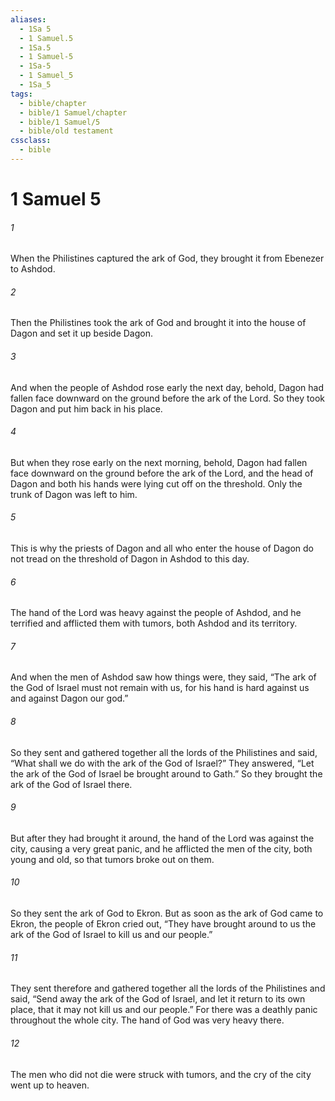 ```yaml
---
aliases:
  - 1Sa 5
  - 1 Samuel.5
  - 1Sa.5
  - 1 Samuel-5
  - 1Sa-5
  - 1 Samuel_5
  - 1Sa_5
tags:
  - bible/chapter
  - bible/1 Samuel/chapter
  - bible/1 Samuel/5
  - bible/old testament
cssclass:
  - bible
---
```


# 1 Samuel 5

###### 1
When the Philistines captured the ark of God, they brought it from Ebenezer to Ashdod.
###### 2
Then the Philistines took the ark of God and brought it into the house of Dagon and set it up beside Dagon.
###### 3
And when the people of Ashdod rose early the next day, behold, Dagon had fallen face downward on the ground before the ark of the Lord. So they took Dagon and put him back in his place.
###### 4
But when they rose early on the next morning, behold, Dagon had fallen face downward on the ground before the ark of the Lord, and the head of Dagon and both his hands were lying cut off on the threshold. Only the trunk of Dagon was left to him.
###### 5
This is why the priests of Dagon and all who enter the house of Dagon do not tread on the threshold of Dagon in Ashdod to this day.
###### 6
The hand of the Lord was heavy against the people of Ashdod, and he terrified and afflicted them with tumors, both Ashdod and its territory.
###### 7
And when the men of Ashdod saw how things were, they said, “The ark of the God of Israel must not remain with us, for his hand is hard against us and against Dagon our god.”
###### 8
So they sent and gathered together all the lords of the Philistines and said, “What shall we do with the ark of the God of Israel?” They answered, “Let the ark of the God of Israel be brought around to Gath.” So they brought the ark of the God of Israel there.
###### 9
But after they had brought it around, the hand of the Lord was against the city, causing a very great panic, and he afflicted the men of the city, both young and old, so that tumors broke out on them.
###### 10
So they sent the ark of God to Ekron. But as soon as the ark of God came to Ekron, the people of Ekron cried out, “They have brought around to us the ark of the God of Israel to kill us and our people.”
###### 11
They sent therefore and gathered together all the lords of the Philistines and said, “Send away the ark of the God of Israel, and let it return to its own place, that it may not kill us and our people.” For there was a deathly panic throughout the whole city. The hand of God was very heavy there.
###### 12
The men who did not die were struck with tumors, and the cry of the city went up to heaven.



